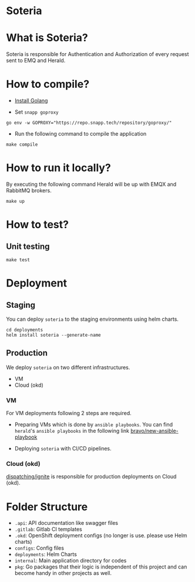 # Soteria

# What is Soteria?

Soteria is responsible for Authentication and Authorization of every request sent to EMQ and Herald.

# How to compile?
-  [Install Golang](https://golang.org/doc/install)

- Set `snapp goproxy`

``
go env -w GOPROXY="https://repo.snapp.tech/repository/goproxy/"
``

- Run the following command to compile the application

``
make compile
``

# How to run it locally?

By executing the following command Herald will be up with EMQX and RabbitMQ brokers.

``
make up
``

# How to test?

## Unit testing

``
make test
``

# Deployment

## Staging

You can deploy `soteria` to the staging environments using
helm charts.

```
cd deployments
helm install soteria --generate-name
```

## Production

We deploy `soteria` on two different infrastructures. 

- VM
- Cloud (okd)

### VM

For VM deployments following 2 steps are required. 

- Preparing VMs which is done by `ansible playbooks`. You can find `herald`'s 
`ansible playbooks` in the following link
 [bravo/new-ansible-playbook](https://gitlab.snapp.ir/bravo/new-ansible-playbook)

- Deploying `soteria` with CI/CD pipelines.


### Cloud (okd)

[dispatching/ignite](https://gitlab.snapp.ir/dispatching/ignite) is responsible 
for production deployments on Cloud (okd).


# Folder Structure

- `.api`: API documentation like swagger files
- `.gitlab`: Gitlab CI templates
- `.okd`: OpenShift deployment configs (no longer is use. please use Helm charts)
- `configs`: Config files
- `deployments`: Helm Charts
- `internal`: Main application directory for codes
- `pkg`: Go packages that their logic is independent of this project and can become handy in other
projects as well.

